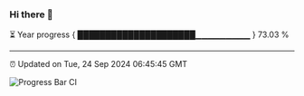 ### Hi there 👋

⏳ Year progress { █████████████████████▁▁▁▁▁▁▁▁▁ } 73.03 %

---

⏰ Updated on Tue, 24 Sep 2024 06:45:45 GMT

![Progress Bar CI](https://github.com/IshwaranRudhara/GIT-ACTION/workflows/Progress%20Bar%20CI/badge.svg)
